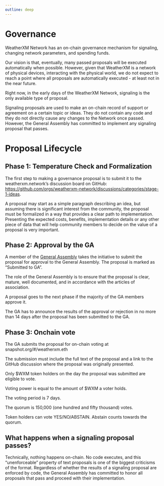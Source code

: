```yaml
---
outline: deep
---
```


# Governance

WeatherXM Network has an on-chain governance mechanism for signaling, changing network parameters, and spending funds.

Our vision is that, eventually, many passed proposals will be executed automatically when possible. However, given that WeatherXM is a network of physical devices, interacting with the physical world, we do not expect to reach a point where all proposals are automatically executed - at least not in the near future.

Right now, in the early days of the WeatherXM Network, signaling is the only available type of proposal.

Signaling proposals are used to make an on-chain record of support or agreement on a certain topic or ideas. They do not contain any code and they do not directly cause any changes to the Network once passed. However, the General Assembly has committed to implement any signaling proposal that passes.

# Proposal Lifecycle

## Phase 1: Temperature Check and Formalization

The first step to making a governance proposal is to submit it to the weatherxm.network’s discussion board on GitHub: https://github.com/orgs/weatherxm-network/discussions/categories/stage-1-ideas.

A proposal may start as a simple paragraph describing an idea, but assuming there is significant interest from the community, the proposal must be formalized in a way that provides a clear path to implementation. Presenting the expected costs, benefits, implementation details or any other piece of data that will help community members to decide on the value of a proposal is very important.

## Phase 2: Approval by the GA

A member of the [General Assembly](/docs/association.html#bodies) takes the initiative to submit the proposal for approval to the General Assembly. The proposal is marked as “Submitted to GA”.

The role of the General Assembly is to ensure that the proposal is clear, mature, well documented, and in accordance with the articles of association.

A proposal goes to the next phase if the majority of the GA members approve it.

The GA has to announce the results of the approval or rejection in no more than 14 days after the proposal has been submitted to the GA.

## Phase 3: Onchain vote

The GA submits the proposal for on-chain voting at snapshot.org/#/weatherxm.eth

The submission must include the full text of the proposal and a link to the GitHub discussion where the proposal was originally presented.

Only $WXM token holders on the day the proposal was submitted are eligible to vote.

Voting power is equal to the amount of $WXM a voter holds.

The voting period is 7 days.

The quorum is 150,000 (one hundred and fifty thousand) votes.

Token holders can vote YES/NO/ABSTAIN. Abstain counts towards the quorum.

## What happens when a signaling proposal passes?

Technically, nothing happens on-chain. No code executes, and this “unenforceable” property of text proposals is one of the biggest criticisms of the format. Regardless of whether the results of a signaling proposal are enforced by code, the General Assembly has committed to honor all proposals that pass and proceed with their implementation.
